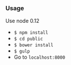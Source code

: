 
### Usage
Use node 0.12
 - `$ npm install`
 - `$ cd public`
 - `$ bower install`
 - `$ gulp`
 - Go to `localhost:8000`
